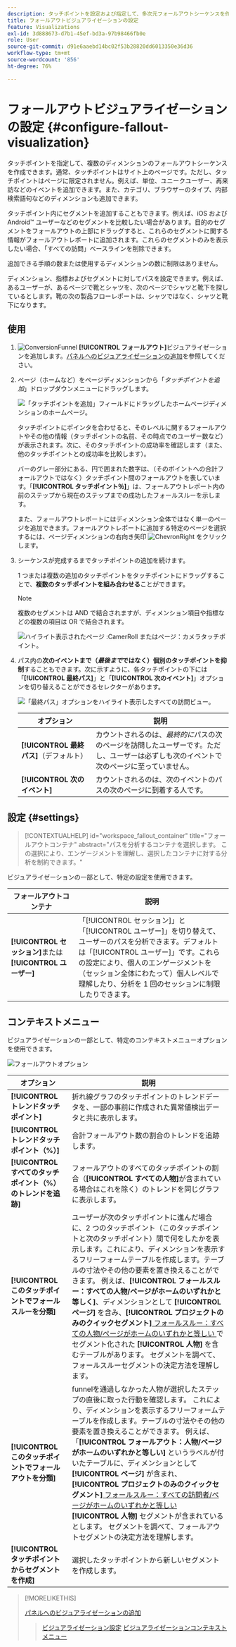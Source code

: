 ```yaml
---
description: タッチポイントを設定および指定して、多次元フォールアウトシーケンスを作成する方法を説明します。
title: フォールアウトビジュアライゼーションの設定
feature: Visualizations
exl-id: 3d888673-d7b1-45ef-bd3a-97b98466fb0e
role: User
source-git-commit: d91e6aaebd14bc02f53b28820dd6013350e36d36
workflow-type: tm+mt
source-wordcount: '856'
ht-degree: 76%

---
```


# フォールアウトビジュアライゼーションの設定 {#configure-fallout-visualization}


タッチポイントを指定して、複数のディメンションのフォールアウトシーケンスを作成できます。通常、タッチポイントはサイト上のページです。ただし、タッチポイントはページに限定されません。例えば、単位、ユニークユーザー、再来訪などのイベントを追加できます。また、カテゴリ、ブラウザーのタイプ、内部検索語句などのディメンションも追加できます。

タッチポイント内にセグメントを追加することもできます。例えば、iOS および Android™ ユーザーなどのセグメントを比較したい場合があります。目的のセグメントをフォールアウトの上部にドラッグすると、これらのセグメントに関する情報がフォールアウトレポートに追加されます。これらのセグメントのみを表示したい場合、「すべての訪問」ベースラインを削除できます。

追加できる手順の数または使用するディメンションの数に制限はありません。

ディメンション、指標およびセグメントに対してパスを設定できます。例えば、あるユーザーが、あるページで靴とシャツを、次のページでシャツと靴下を探しているとします。靴の次の製品フローレポートは、シャツではなく、シャツと靴下になります。

## 使用

1. ![ConversionFunnel](/help/assets/icons/ConversionFunnel.svg) **[!UICONTROL フォールアウト]**&#x200B;ビジュアライゼーションを追加します。[パネルへのビジュアライゼーションの追加](../freeform-analysis-visualizations.md#add-visualizations-to-a-panel)を参照してください。
1. ページ（ホームなど）をページディメンションから「*タッチポイントを追加*」ドロップダウンメニューにドラッグします。

   ![「タッチポイントを追加」フィールドにドラッグしたホームページディメンションのホームページ。](assets/fallout-drag.png)

   タッチポイントにポインタを合わせると、そのレベルに関するフォールアウトやその他の情報（タッチポイントの名前、その時点でのユーザー数など）が表示されます。次に、そのタッチポイントの成功率を確認します（また、他のタッチポイントとの成功率を比較します）。

   バーのグレー部分にある、円で囲まれた数字は、（そのポイントへの合計フォールアウトではなく）タッチポイント間のフォールアウトを表しています。「**[!UICONTROL タッチポイント％]**」は、フォールアウトレポート内の前のステップから現在のステップまでの成功したフォールスルーを示します。

   また、フォールアウトレポートにはディメンション全体ではなく単一のページを追加できます。フォールアウトレポートに追加する特定のページを選択するには、ページディメンションの右向き矢印 ![ChevronRight](/help/assets/icons/ChevronRight.svg) をクリックします。

1. シーケンスが完成するまでタッチポイントの追加を続けます。

   1 つまたは複数の追加のタッチポイントをタッチポイントにドラッグすることで、**複数のタッチポイントを組み合わせる**&#x200B;ことができます。

   >[!NOTE]
   >
   >複数のセグメントは AND で結合されますが、ディメンション項目や指標などの複数の項目は OR で結合されます。

   ![ ハイライト表示されたページ :CamerRoll またはページ：カメラタッチポイント。](assets/fallout-or.png)

1. パス内の&#x200B;**次のイベントまで（*最後まで*ではなく）個別のタッチポイントを抑制**&#x200B;することもできます。次に示すように、各タッチポイントの下には「**[!UICONTROL 最終パス]**」と「**[!UICONTROL 次のイベント]**」オプションを切り替えることができるセレクターがあります。

   ![ 「最終パス」オプションをハイライト表示したすべての訪問ビュー。](assets/fallout-nexthit.png)

   | オプション | 説明 |
   |---|---|
   | **[!UICONTROL 最終パス]**（デフォルト） | カウントされるのは、*最終的に*&#x200B;パスの次のページを訪問したユーザーです。ただし、ユーザーは必ずしも次のイベントで次のページに至っていません。 |
   | **[!UICONTROL 次のイベント]** | カウントされるのは、次のイベントのパスの次のページに到着する人です。 |


## 設定 {#settings}

>[!CONTEXTUALHELP]
>id="workspace_fallout_container"
>title="フォールアウトコンテナ"
>abstract="パスを分析するコンテナを選択します。 この選択により、エンゲージメントを理解し、選択したコンテナに対する分析を制約できます。"

ビジュアライゼーションの一部として、特定の設定を使用できます。

| フォールアウトコンテナ | 説明 |
|--- |--- |
| **[!UICONTROL セッション]**&#x200B;または&#x200B;**[!UICONTROL ユーザー]** | 「[!UICONTROL セッション]」と「[!UICONTROL ユーザー]」を切り替えて、ユーザーのパスを分析できます。デフォルトは「[!UICONTROL ユーザー]」です。これらの設定により、個人のエンゲージメントを（セッション全体にわたって）個人レベルで理解したり、分析を 1 回のセッションに制限したりできます。 |


## コンテキストメニュー

ビジュアライゼーションの一部として、特定のコンテキストメニューオプションを使用できます。

![フォールアウトオプション](assets/fallout-options.png)

| オプション | 説明 |
|--- |--- |
| **[!UICONTROL トレンドタッチポイント]** | 折れ線グラフのタッチポイントのトレンドデータを、一部の事前に作成された異常値検出データと共に表示します。 |
| **[!UICONTROL トレンドタッチポイント（%）]** | 合計フォールアウト数の割合のトレンドを追跡します。 |
| **[!UICONTROL すべてのタッチポイント（%）のトレンドを追跡]** | フォールアウトのすべてのタッチポイントの割合（**[!UICONTROL すべての人物]**&#x200B;が含まれている場合はこれを除く）のトレンドを同じグラフに表示します。 |
| **[!UICONTROL このタッチポイントでフォールスルーを分類]** | ユーザーが次のタッチポイントに進んだ場合に、2 つのタッチポイント（このタッチポイントと次のタッチポイント）間で何をしたかを表示します。これにより、ディメンションを表示するフリーフォームテーブルを作成します。テーブルの寸法やその他の要素を置き換えることができます。 例えば、**[!UICONTROL フォールスルー：すべての人物/ページがホームのいずれかと等しく]**、ディメンションとして **[!UICONTROL ページ]** を含み、**[!UICONTROL プロジェクトのみのクイックセグメント]**[ フォールスルー：すべての人物/ページがホームのいずれかと等しい ](/help/components/segments/seg-quick.md) でセグメント化された **[!UICONTROL 人物]** を含むテーブルがあります。 セグメントを調べて、フォールスルーセグメントの決定方法を理解します。 |
| **[!UICONTROL このタッチポイントでフォールアウトを分類]** | funnelを通過しなかった人物が選択したステップの直後に取った行動を確認します。 これにより、ディメンションを表示するフリーフォームテーブルを作成します。テーブルの寸法やその他の要素を置き換えることができます。 例えば、「**[!UICONTROL フォールアウト：人物/ページがホームのいずれかと等しい]** というラベルが付いたテーブルに、ディメンションとして **[!UICONTROL ページ]** が含まれ、**[!UICONTROL プロジェクトのみのクイックセグメント]**[ フォールスルー：すべての訪問者/ページがホームのいずれかと等しい ](/help/components/segments/seg-quick.md)**[!UICONTROL 人物]** セグメントが含まれているとします。 セグメントを調べて、フォールアウトセグメントの決定方法を理解します。 |
| **[!UICONTROL タッチポイントからセグメントを作成]** | 選択したタッチポイントから新しいセグメントを作成します。 |

>[!MORELIKETHIS]
>
>[パネルへのビジュアライゼーションの追加](/help/analysis-workspace/visualizations/freeform-analysis-visualizations.md#add-visualizations-to-a-panel)
>>[ビジュアライゼーション設定](/help/analysis-workspace/visualizations/freeform-analysis-visualizations.md#settings)
>>[ビジュアライゼーションコンテキストメニュー](/help/analysis-workspace/visualizations/freeform-analysis-visualizations.md#context-menu)
>

